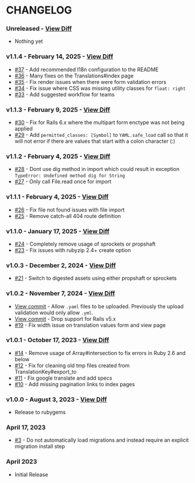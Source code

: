 # CHANGELOG

### Unreleased - [View Diff](https://github.com/westonganger/rails_i18n_manager/compare/v1.1.4...master)
- Nothing yet

### v1.1.4 - February 14, 2025 - [View Diff](https://github.com/westonganger/rails_i18n_manager/compare/v1.1.3...v1.1.4)
- [#37](https://github.com/westonganger/rails_i18n_manager/pull/37) - Add recommended I18n configuration to the README
- [#36](https://github.com/westonganger/rails_i18n_manager/pull/36) - Many fixes on the Translations#index page
- [#35](https://github.com/westonganger/rails_i18n_manager/pull/35) - Fix render issues when there were form validation errors
- [#34](https://github.com/westonganger/rails_i18n_manager/pull/34) - Fix issue where CSS was missing utility classes for `float: right`
- [#33](https://github.com/westonganger/rails_i18n_manager/pull/33) - Add suggested workflow for teams

### v1.1.3 - February 9, 2025 - [View Diff](https://github.com/westonganger/rails_i18n_manager/compare/v1.1.2...v1.1.3)
- [#30](https://github.com/westonganger/rails_i18n_manager/pull/30) - Fix for Rails 6.x where the multipart form enctype was not being applied
- [#29](https://github.com/westonganger/rails_i18n_manager/pull/29) - Add `permitted_classes: [Symbol]` to `YAML.safe_load` call so that it will not error if there are values that start with a colon character (:)

### v1.1.2 - February 4, 2025 - [View Diff](https://github.com/westonganger/rails_i18n_manager/compare/v1.1.1...v1.1.2)
- [#28](https://github.com/westonganger/rails_i18n_manager/pull/28) - Dont use dig method in import which could result in exception `TypeError: Undefined method dig for String`
- [#27](https://github.com/westonganger/rails_i18n_manager/pull/27) - Only call File.read once for import

### v1.1.1 - February 4, 2025 - [View Diff](https://github.com/westonganger/rails_i18n_manager/compare/v1.1.0...v1.1.1)
- [#26](https://github.com/westonganger/rails_i18n_manager/pull/26) - Fix file not found issues with file import
- [#25](https://github.com/westonganger/rails_i18n_manager/pull/25) - Remove catch-all 404 route definition

### v1.1.0 - January 17, 2025 - [View Diff](https://github.com/westonganger/rails_i18n_manager/compare/v1.0.3...v1.1.0)
- [#24](https://github.com/westonganger/rails_i18n_manager/pull/24) - Completely remove usage of sprockets or propshaft
- [#23](https://github.com/westonganger/rails_i18n_manager/pull/23) - Fix issues with rubyzip 2.4+ create option

### v1.0.3 - December 2, 2024 - [View Diff](https://github.com/westonganger/rails_i18n_manager/compare/v1.0.2...v1.0.3)
- [#21](https://github.com/westonganger/rails_i18n_manager/pull/21) - Switch to digested assets using either propshaft or sprockets

### v1.0.2 - November 7, 2024 - [View Diff](https://github.com/westonganger/rails_i18n_manager/compare/v1.0.1...v1.0.2)
- [View commit](https://github.com/westonganger/rails_i18n_manager/commit/ccdeea7cdfb409b61e5d8ef23b03c52fbfd027c0) - Allow `.yaml` files to be uploaded. Previously the upload validation would only allow `.yml`.
- [View commit](https://github.com/westonganger/rails_i18n_manager/commit/65558c10ee8337d578b9f627034f3d6e29c2178f) - Drop support for Rails v5.x
- [#19](https://github.com/westonganger/rails_i18n_manager/pull/19) - Fix width issue on translation values form and view page

### v1.0.1 - October 17, 2023 - [View Diff](https://github.com/westonganger/rails_i18n_manager/compare/v1.0.0...v1.0.1)
- [#14](https://github.com/westonganger/rails_i18n_manager/pull/14) - Remove usage of Array#intersection to fix errors in Ruby 2.6 and below
- [#12](https://github.com/westonganger/rails_i18n_manager/pull/12) - Fix for cleaning old tmp files created from TranslationKey#export_to
- [#11](https://github.com/westonganger/rails_i18n_manager/pull/11) - Fix google translate and add specs
- [#10](https://github.com/westonganger/rails_i18n_manager/pull/10) - Add missing pagination links to index pages

### v1.0.0 - August 3, 2023 - [View Diff](https://github.com/westonganger/rails_i18n_manager/compare/9c8305c...v1.0.0)
- Release to rubygems

### April 17, 2023
- [#3](https://github.com/westonganger/rails_i18n_manager/pull/3) - Do not automatically load migrations and instead require an explicit migration install step

### April 2023
- Initial Release

